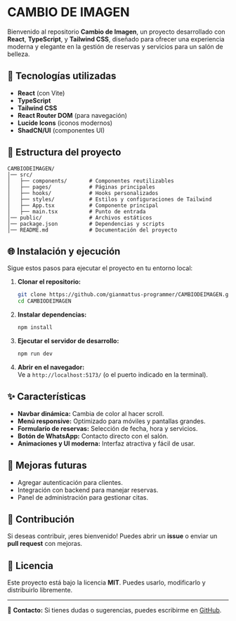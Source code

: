 # CAMBIO DE IMAGEN

Bienvenido al repositorio **Cambio de Imagen**, un proyecto desarrollado con **React**, **TypeScript**, y **Tailwind CSS**, diseñado para ofrecer una experiencia moderna y elegante en la gestión de reservas y servicios para un salón de belleza.

## 🚀 Tecnologías utilizadas
- **React** (con Vite)
- **TypeScript**
- **Tailwind CSS**
- **React Router DOM** (para navegación)
- **Lucide Icons** (iconos modernos)
- **ShadCN/UI** (componentes UI)

## 📂 Estructura del proyecto
```
CAMBIODEIMAGEN/
│── src/
│   ├── components/       # Componentes reutilizables
│   ├── pages/            # Páginas principales
│   ├── hooks/            # Hooks personalizados
│   ├── styles/           # Estilos y configuraciones de Tailwind
│   ├── App.tsx           # Componente principal
│   ├── main.tsx          # Punto de entrada
│── public/               # Archivos estáticos
│── package.json          # Dependencias y scripts
│── README.md             # Documentación del proyecto
```

## 🌐 Instalación y ejecución
Sigue estos pasos para ejecutar el proyecto en tu entorno local:

1. **Clonar el repositorio:**
   ```sh
   git clone https://github.com/gianmattus-programmer/CAMBIODEIMAGEN.git
   cd CAMBIODEIMAGEN
   ```

2. **Instalar dependencias:**
   ```sh
   npm install
   ```

3. **Ejecutar el servidor de desarrollo:**
   ```sh
   npm run dev
   ```

4. **Abrir en el navegador:**  
   Ve a `http://localhost:5173/` (o el puerto indicado en la terminal).

## ✨ Características
- **Navbar dinámica:** Cambia de color al hacer scroll.
- **Menú responsive:** Optimizado para móviles y pantallas grandes.
- **Formulario de reservas:** Selección de fecha, hora y servicios.
- **Botón de WhatsApp:** Contacto directo con el salón.
- **Animaciones y UI moderna:** Interfaz atractiva y fácil de usar.

## 📌 Mejoras futuras
- Agregar autenticación para clientes.
- Integración con backend para manejar reservas.
- Panel de administración para gestionar citas.

## 🤝 Contribución
Si deseas contribuir, ¡eres bienvenido! Puedes abrir un **issue** o enviar un **pull request** con mejoras.

## 📜 Licencia
Este proyecto está bajo la licencia **MIT**. Puedes usarlo, modificarlo y distribuirlo libremente.

---
📩 **Contacto:** Si tienes dudas o sugerencias, puedes escribirme en [GitHub](https://github.com/gianmattus-programmer).

